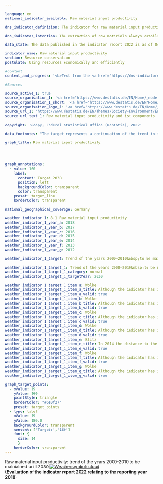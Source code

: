 ```yaml
---

language: en    
national_indicator_available: Raw material input productivity    

dns_indicator_definition: The indicator for raw material input productivity relates the value of all goods released for final use (in <abbr title="Euro">EUR</abbr>, price-adjusted) to the mass of the raw materials used domestically and abroad for their production (in tonnes). Final use covers both domestic consumption and domestic investment as well as export.<br>The denominator of the indicator takes into account abiotic and biotic resources extracted from the environment as well as plant materials produced by farming and forestry. In the graph, the development of the indicator itself and of both the numerator and the denominator are traced separately.    

dns_indicator_intention: The extraction of raw materials always entails some impairment of the natural environment. Owing to the growing demand for raw materials, raw material deposits in all parts of the world are increasingly being extracted in areas that are particularly sensitive to human intervention. For this reason, back in 2016, in the German Resource Efficiency Programme (ProgRess) II, the German Government set itself the goal of ensuring a continuing rise in raw material input productivity. In the years 2000&nbsp;to 2010, raw material input productivity was already increasing at an average rate of around 1.6% annually. The aim is to maintain this kind of positive trend up to 2030.    

data_state: The data published in the indicator report 2022 is as of Oct 31 2022. The data shown on this platform is updated regularly, so that more current data may be available online than published in the <a href="https://dns-indikatoren.de/assets/publications/reports/en/2022.pdf">indicator report 2022</a>.    

indicator_name: Raw material input productivity    
section: Resource conservation    
postulate: Using resources economically and efficiently    

#content     
content_and_progress: '<b>Text from the <a href="https://dns-indikatoren.de/assets/publications/reports/en/2021.pdf">Indicator Report 2021&nbsp;</a></b><br><br>To calculate this indicator, it is necessary to determine, among other things, the mass of all raw materials required to produce the country’s imports. The calculation of this variable, designated as imports in raw material equivalents, is based on a complex model that employs data from various official and unofficial sources.<br><br>By considering imports in terms of both monetary value and mass, the indicator takes into account the value added and the raw material input along the entire domestic and foreign production chain. In this way, it also takes full account of the degree of economic interdependence with other countries. The raw material input reflected in the indicator covers not only domestic final use but also export. Accordingly, it should not be confused with a resource footprint for Germany.<br><br>Besides non-renewable resources – mineral resources and fossil fuels – the indicator also covers plant products from agriculture and forestry. As a result, there are a very few instances of double counting. For example, both the mass of a harvested agricultural product and that of the mineral fertiliser used to produce it are recorded.<br><br>According to preliminary data, the value of the indicator increased by 35% from 2000&nbsp;to 2016. This increase results in particular from the growth of the numerator, that is to say the value of final use (domestic consumption and domestic investment plus exports), which rose by 39% during the reference period. Domestic extraction of raw materials fell to a moderate extent between 2000&nbsp;and 2016; at the same time, however, the mass of imports in raw material equivalents increased, resulting in a slight increase of approximately 3% in the indicator denominator.<br><br>The export – or re-export – of domestically extracted and imported raw materials also increased. Consequently, the denominator of this indicator does not point to increased global raw material extraction for consumption and investment in Germany but reflects a generally closer interdependence between the German economy and the rest of the world.<br><br>Because of the exceptional economic situation during the European financial and economic crisis, the year 2009&nbsp;should be regarded as an outlier. In 2010&nbsp;and 2011, investments and exports, as well as the associated input of raw materials, rose sharply again. This marked a resumption of the trend that had been seen in the period up to 2008. From 2013&nbsp;to 2014, the value of the indicator rose by 4%, from 2014&nbsp;to 2015&nbsp;it rose by 7%, and from 2015&nbsp;to 2016&nbsp;it rose by 1%; the upward trend of the preceding years was thus maintained.'    

#Sources    

source_active_1: true
source_organisation_1: '<a href="https://www.destatis.de/EN/Home/_node.html">Federal Statistical Office</a>'
source_organisation_1_short: '<a href="https://www.destatis.de/EN/Home/_node.html" target="_blank">Federal Statistical Office</a>'
source_organisation_logo_1: '<a href="https://www.destatis.de/EN/Home/_node.html" target="_blank"><img src="https://dnsUpgradeEnvironment.github.io/dns-indicators/public/OrgImgEn/destatis.png" alt="Federal Statistical Office" title=" Click here to visit the homepage of the organizationFederal Statistical Office" style="height:60px; width:148px; border: transparent"/></a>'
source_url_1: 'https://www.destatis.de/EN/Themes/Society-Environment/Environment/Environmental-Economic-Accounting/raw-material-flows-water/Tables/total-raw-material-productivity.html'
source_url_text_1: Raw material input productivity and ist components
    
copyright: '&copy; Federal Statistical Office (Destatis), 2022'    

data_footnotes: "The target represents a continuation of the trend in the period from 2000&nbsp;to 2010, when the average <br>• annual increase amounted to about 1.6%.<br>• Raw material input for consumption, investment and exports: 2001&nbsp;to 2007&nbsp;interpolated data."    

graph_title: Raw material input productivity    

    


graph_annotations:
  - value: 160
    label:
      content: Target 2030
      position: left
      backgroundColor: transparent
      color: transparent
    preset: target_line
    borderColor: transparent        

national_geographical_coverage: Germany    

weather_indicator_1: 8.1 Raw material input productivity
weather_indicator_1_year_a: 2018
weather_indicator_1_year_b: 2017
weather_indicator_1_year_c: 2016
weather_indicator_1_year_d: 2015
weather_indicator_1_year_e: 2014
weather_indicator_1_year_f: 2013
weather_indicator_1_year_g: 2012

weather_indicator_1_target: Trend of the years 2000–2010&nbsp;to be maintained until 2030

weather_indicator_1_target_1: Trend of the years 2000–2010&nbsp;to be maintained until 2030
weather_indicator_1_target_1_category: normal
weather_indicator_1_target_1_targetYear: 2030

weather_indicator_1_target_1_item_a: Wolke
weather_indicator_1_target_1_item_a_title: Although the indicator has in 2018 been moving in the desired direction toward the target, if the trend had to continued, the target would have been missed in the target year by more than 20% of the difference between the target value and the value at that time.
weather_indicator_1_target_1_item_a_valid: true
weather_indicator_1_target_1_item_b: Wolke
weather_indicator_1_target_1_item_b_title: Although the indicator has in 2017 been moving in the desired direction toward the target, if the trend had to continued, the target would have been missed in the target year by more than 20% of the difference between the target value and the value at that time.
weather_indicator_1_target_1_item_b_valid: true
weather_indicator_1_target_1_item_c: Wolke
weather_indicator_1_target_1_item_c_title: Although the indicator has in 2016 been moving in the desired direction toward the target, if the trend had to continued, the target would have been missed in the target year by more than 20% of the difference between the target value and the value at that time.
weather_indicator_1_target_1_item_c_valid: true
weather_indicator_1_target_1_item_d: Wolke
weather_indicator_1_target_1_item_d_title: Although the indicator has in 2015 been moving in the desired direction toward the target, if the trend had to continued, the target would have been missed in the target year by more than 20% of the difference between the target value and the value at that time.
weather_indicator_1_target_1_item_d_valid: true
weather_indicator_1_target_1_item_e: Blitz
weather_indicator_1_target_1_item_e_title: In 2014 the distance to the target was constantly high or had increased. Thus, the indicator did not develop in the desired direction.
weather_indicator_1_target_1_item_e_valid: true
weather_indicator_1_target_1_item_f: Wolke
weather_indicator_1_target_1_item_f_title: Although the indicator has in 2013 been moving in the desired direction toward the target, if the trend had to continued, the target would have been missed in the target year by more than 20% of the difference between the target value and the value at that time.
weather_indicator_1_target_1_item_f_valid: true
weather_indicator_1_target_1_item_g: Wolke
weather_indicator_1_target_1_item_g_title: Although the indicator has in 2012 been moving in the desired direction toward the target, if the trend had to continued, the target would have been missed in the target year by more than 20% of the difference between the target value and the value at that time.
weather_indicator_1_target_1_item_g_valid: true    

graph_target_points:
  - xValue: 19
    yValue: 160
    pointStyle: triangle
    borderColor: "#610f27"
    preset: target_points
  - type: label
    xValue: 19
    yValue: 180.0
    backgroundColor: transparent
    content: ['Target:','160']
    font: {
      size: 14
      }
    borderColor: transparent    
---
```



<div>
  <div class="my-header">
    <label class="default">Raw material input productivity: trend of the years 2000-2010&nbsp;to be maintained until 2030
      <a href="https://dnsUpgradeEnvironment.github.io/dns-indicators/en/status"><img src="https://g205sdgs.github.io/sdg-indicators/public/Wettersymbole/Wolke.png" title="Although the indicator has in 2018 been moving in the desired direction toward the target, if the trend had to continued, the target would have been missed in the target year by more than 20% of the difference between the target value and the value at that time." alt="Weathersymbol: cloud"/>
      </a>
    </label>
  </div>
</div>
<div class="my-header-note">
  <label class="default"><b>(Evaluation of the indicator report 2022 relating to the reporting year 2018)
  </b></label>
</div>